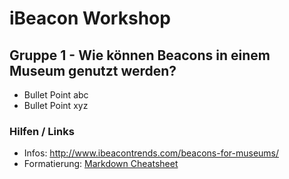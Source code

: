# iBeacon Workshop

## Gruppe 1 -  Wie können Beacons in einem Museum genutzt werden?


* Bullet Point abc
* Bullet Point xyz


### Hilfen / Links

* Infos: http://www.ibeacontrends.com/beacons-for-museums/
* Formatierung: [Markdown Cheatsheet](https://github.com/adam-p/markdown-here/wiki/Markdown-Cheatsheet)


